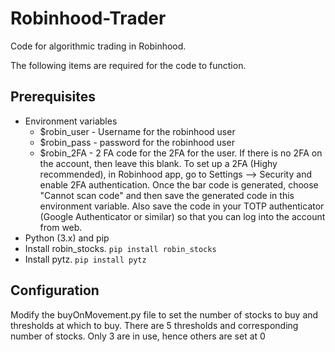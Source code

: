 # Robinhood-Trader

Code for algorithmic trading in Robinhood. 

The following items are required for the code to function.

## Prerequisites

- Environment variables
    - $robin_user - Username for the robinhood user
    - $robin_pass - password for the robinhood user
    - $robin_2FA - 2 FA code for the 2FA for the user. If there is no 2FA on the account, then leave this blank. To set up a 2FA (Highy recommended), in Robinhood app, go to Settings --> Security and enable 2FA authentication. Once the bar code is generated, choose "Cannot scan code" and then save the generated code in this environment variable. Also save the code in your TOTP authenticator (Google Authenticator or similar) so that you can log into the account from web.
- Python (3.x) and pip
- Install robin_stocks. ```pip install robin_stocks```
- Install pytz. ```pip install pytz```

## Configuration

Modify the buyOnMovement.py file to set the number of stocks to buy and thresholds at which to buy. There are 5 thresholds and corresponding number of stocks. Only 3 are in use, hence others are set at 0